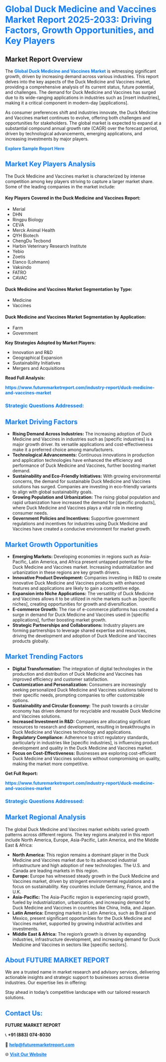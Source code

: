 <h1 style="color: #007BFF;">Global Duck Medicine and Vaccines Market Report 2025-2033: Driving Factors, Growth Opportunities, and Key Players</h1>

<section id="overview">
<h2>Market Report Overview</h2>
<p>The <a href="https://www.futuremarketreport.com/industry-report/duck-medicine-and-vaccines-market" style="color: #007BFF; text-decoration: none;"><strong>Global Duck Medicine and Vaccines Market</strong></a> is witnessing significant growth, driven by increasing demand across various industries. This report delves into the key aspects of the Duck Medicine and Vaccines market, providing a comprehensive analysis of its current status, future potential, and challenges. The demand for Duck Medicine and Vaccines has surged due to its wide-ranging applications in industries such as [insert industries], making it a critical component in modern-day [applications].</p>
<p>As consumer preferences shift and industries innovate, the Duck Medicine and Vaccines market continues to evolve, offering both challenges and opportunities for stakeholders. The global market is expected to expand at a substantial compound annual growth rate (CAGR) over the forecast period, driven by technological advancements, emerging applications, and increasing investments by major players.</p>
</section>

<section id="overview">
<p><a href="https://www.futuremarketreport.com/request-sample/reportId=78868" style="color: #007BFF; text-decoration: none;"><strong>Explore Sample Report Here</strong></a></p>
</section>

<section id="key-players">
<h2 style="color: #007BFF;">Market Key Players Analysis</h2>
<p>The Duck Medicine and Vaccines market is characterized by intense competition among key players striving to capture a larger market share. Some of the leading companies in the market include:</p>
<h4>Key Players Covered in the Duck Medicine and Vaccines Report:</h4>
<ul><li>Merial</li><li>DHN</li><li>Ringpu Biology</li><li>CEVA</li><li>Merck Animal Health</li><li>QYH Biotech</li><li>ChengDu Tecbond</li><li>Harbin Veterinary Research Institute</li><li>Yebio</li><li>Zoetis</li><li>Elanco (Lohmann)</li><li>Vaksindo</li><li>FATRO</li><li>CAVAC</li></ul>
<h4>Duck Medicine and Vaccines Market Segmentation by Type:</h4>
<ul><li>Medicine</li><li>Vaccines</li></ul>

<h4>Duck Medicine and Vaccines Market Segmentation by Application:</h4>
<ul><li>Farm</li><li>Government</li></ul>
<p><strong>Key Strategies Adopted by Market Players:</strong></p>
<ul>
<li>Innovation and R&D</li>
<li>Geographical Expansion</li>
<li>Sustainability Initiatives</li>
<li>Mergers and Acquisitions</li>
</ul>
</section>

<section>
<p><strong>Read Full Analysis: </strong></p><a href="https://www.futuremarketreport.com/industry-report/duck-medicine-and-vaccines-market" style="color: #007BFF; text-decoration: none;"><strong>https://www.futuremarketreport.com/industry-report/duck-medicine-and-vaccines-market</strong></a>
<h3 style="color: #007BFF;">Strategic Questions Addressed:</h3>
</section>

<section id="driving-factors">
<h2 style="color: #007BFF;">Market Driving Factors</h2>
<ul>
<li><strong>Rising Demand Across Industries:</strong> The increasing adoption of Duck Medicine and Vaccines in industries such as [specific industries] is a major growth driver. Its versatile applications and cost-effectiveness make it a preferred choice among manufacturers.</li>
<li><strong>Technological Advancements:</strong> Continuous innovations in production and application technologies have enhanced the efficiency and performance of Duck Medicine and Vaccines, further boosting market demand.</li>
<li><strong>Sustainability and Eco-Friendly Initiatives:</strong> With growing environmental concerns, the demand for sustainable Duck Medicine and Vaccines solutions has surged. Companies are investing in eco-friendly variants to align with global sustainability goals.</li>
<li><strong>Growing Population and Urbanization:</strong> The rising global population and rapid urbanization have increased the demand for [specific products], where Duck Medicine and Vaccines plays a vital role in meeting consumer needs.</li>
<li><strong>Government Policies and Incentives:</strong> Supportive government regulations and incentives for industries using Duck Medicine and Vaccines have created a conducive environment for market growth.</li>
</ul>
</section>

<section id="growth-opportunities">
<h2 style="color: #007BFF;">Market Growth Opportunities</h2>
<ul>
<li><strong>Emerging Markets:</strong> Developing economies in regions such as Asia-Pacific, Latin America, and Africa present untapped potential for the Duck Medicine and Vaccines market. Increasing industrialization and urbanization in these regions are key growth drivers.</li>
<li><strong>Innovative Product Development:</strong> Companies investing in R&D to create innovative Duck Medicine and Vaccines products with enhanced features and applications are likely to gain a competitive edge.</li>
<li><strong>Expansion into Niche Applications:</strong> The versatility of Duck Medicine and Vaccines allows it to be utilized in niche markets such as [specific niches], creating opportunities for growth and diversification.</li>
<li><strong>E-commerce Growth:</strong> The rise of e-commerce platforms has created a surge in demand for Duck Medicine and Vaccines used in [specific applications], further boosting market growth.</li>
<li><strong>Strategic Partnerships and Collaborations:</strong> Industry players are forming partnerships to leverage shared expertise and resources, driving the development and adoption of Duck Medicine and Vaccines products globally.</li>
</ul>
</section>

<section id="trending-factors">
<h2 style="color: #007BFF;">Market Trending Factors</h2>
<ul>
<li><strong>Digital Transformation:</strong> The integration of digital technologies in the production and distribution of Duck Medicine and Vaccines has improved efficiency and customer satisfaction.</li>
<li><strong>Customization and Personalization:</strong> Consumers are increasingly seeking personalized Duck Medicine and Vaccines solutions tailored to their specific needs, prompting companies to offer customizable options.</li>
<li><strong>Sustainability and Circular Economy:</strong> The push towards a circular economy has driven demand for recyclable and reusable Duck Medicine and Vaccines solutions.</li>
<li><strong>Increased Investment in R&D:</strong> Companies are allocating significant resources to research and development, resulting in breakthroughs in Duck Medicine and Vaccines technology and applications.</li>
<li><strong>Regulatory Compliance:</strong> Adherence to strict regulatory standards, particularly in industries like [specific industries], is influencing product development and quality in the Duck Medicine and Vaccines market.</li>
<li><strong>Focus on Cost-Effectiveness:</strong> Businesses are exploring cost-efficient Duck Medicine and Vaccines solutions without compromising on quality, making the market more competitive.</li>
</ul>
</section>

<section>
<p><strong>Get Full Report: </strong></p><a href="https://www.futuremarketreport.com/industry-report/duck-medicine-and-vaccines-market" style="color: #007BFF; text-decoration: none;"><strong>https://www.futuremarketreport.com/industry-report/duck-medicine-and-vaccines-market</strong></a>
<h3 style="color: #007BFF;">Strategic Questions Addressed:</h3>
</section>


<section id="regional-analysis">
<h2 style="color: #007BFF;">Market Regional Analysis</h2>
<p>The global Duck Medicine and Vaccines market exhibits varied growth patterns across different regions. The key regions analyzed in this report include North America, Europe, Asia-Pacific, Latin America, and the Middle East & Africa:</p>
<ul>
<li><strong>North America:</strong> This region remains a dominant player in the Duck Medicine and Vaccines market due to its advanced industrial infrastructure and high adoption of new technologies. The U.S. and Canada are leading markets in this region.</li>
<li><strong>Europe:</strong> Europe has witnessed steady growth in the Duck Medicine and Vaccines market, driven by stringent environmental regulations and a focus on sustainability. Key countries include Germany, France, and the U.K.</li>
<li><strong>Asia-Pacific:</strong> The Asia-Pacific region is experiencing rapid growth, fueled by industrialization, urbanization, and increasing demand for Duck Medicine and Vaccines in countries like China, India, and Japan.</li>
<li><strong>Latin America:</strong> Emerging markets in Latin America, such as Brazil and Mexico, present significant opportunities for the Duck Medicine and Vaccines market, supported by growing industrial activities and investments.</li>
<li><strong>Middle East & Africa:</strong> The region’s growth is driven by expanding industries, infrastructure development, and increasing demand for Duck Medicine and Vaccines in sectors like [specific sectors].</li>
</ul>
</section>

<footer>
<h2 style="color: #007BFF;">About FUTURE MARKET REPORT</h2>
<p>We are a trusted name in market research and advisory services, delivering actionable insights and strategic support to businesses across diverse industries. Our expertise lies in offering:</p>

<p>Stay ahead in today’s competitive landscape with our tailored research solutions.</p>

<h2 style="color: #007BFF;">Contact Us:</h2>
<p><strong>FUTURE MARKET REPORT</strong></p>
<p>📞 <strong>+91 (883) 074-8030</strong></p>
<p>📧 <strong><a href="mailto:help@futuremarketreport.com" style="color: #007BFF;">help@futuremarketreport.com</a></strong></p>
<p>🌐 <strong><a href="https://www.futuremarketreport.com/" style="color: #007BFF;">Visit Our Website</a></strong></p>
</footer>